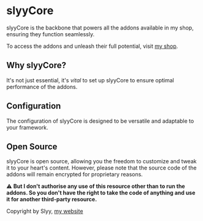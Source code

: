 # slyyCore

slyyCore is the backbone that powers all the addons available in my shop, ensuring they function seamlessly.

To access the addons and unleash their full potential, visit [my shop](https://discord.gg/slyydev).

## Why slyyCore?

It's not just essential, it's *vital* to set up slyyCore to ensure optimal performance of the addons.

## Configuration

The configuration of slyyCore is designed to be versatile and adaptable to your framework.

## Open Source

slyyCore is open source, allowing you the freedom to customize and tweak it to your heart's content. However, please note that the source code of the addons will remain encrypted for proprietary reasons.

⚠️ **But I don't authorise any use of this resource other than to run the addons. So you don't have the right to take the code of anything and use it for another third-party resource.**

Copyright by Slyy, [my website](https://slyy.fr/)
